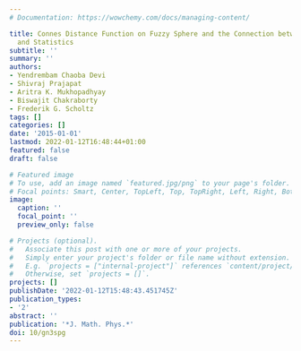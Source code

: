 ```yaml
---
# Documentation: https://wowchemy.com/docs/managing-content/

title: Connes Distance Function on Fuzzy Sphere and the Connection between Geometry
  and Statistics
subtitle: ''
summary: ''
authors:
- Yendrembam Chaoba Devi
- Shivraj Prajapat
- Aritra K. Mukhopadhyay
- Biswajit Chakraborty
- Frederik G. Scholtz
tags: []
categories: []
date: '2015-01-01'
lastmod: 2022-01-12T16:48:44+01:00
featured: false
draft: false

# Featured image
# To use, add an image named `featured.jpg/png` to your page's folder.
# Focal points: Smart, Center, TopLeft, Top, TopRight, Left, Right, BottomLeft, Bottom, BottomRight.
image:
  caption: ''
  focal_point: ''
  preview_only: false

# Projects (optional).
#   Associate this post with one or more of your projects.
#   Simply enter your project's folder or file name without extension.
#   E.g. `projects = ["internal-project"]` references `content/project/deep-learning/index.md`.
#   Otherwise, set `projects = []`.
projects: []
publishDate: '2022-01-12T15:48:43.451745Z'
publication_types:
- '2'
abstract: ''
publication: '*J. Math. Phys.*'
doi: 10/gn3spg
---
```

